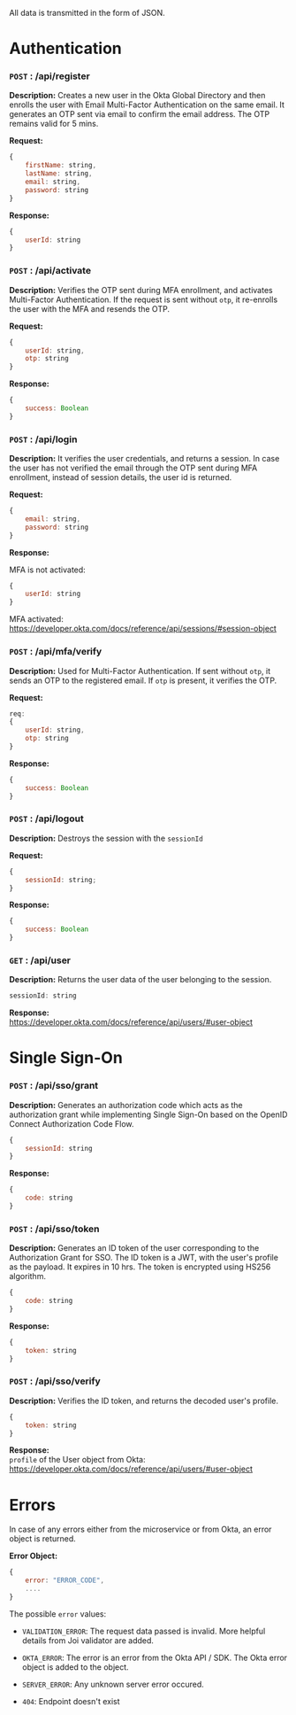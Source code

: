 All data is transmitted in the form of JSON.

# Authentication

### `POST` : /api/register

**Description:** Creates a new user in the Okta Global Directory and then enrolls the user with Email Multi-Factor Authentication on the same email. It generates an OTP sent via email to confirm the email address. The OTP remains valid for 5 mins.

**Request:**
```js
{
    firstName: string,
    lastName: string,
    email: string,
    password: string
}
```

**Response:**

```js
{
    userId: string
}
```


### `POST` : /api/activate

**Description:** Verifies the OTP sent during MFA enrollment, and activates Multi-Factor Authentication. If the request is sent without `otp`, it re-enrolls the user with the MFA and resends the OTP.

**Request:**
```js
{
    userId: string,
    otp: string
}
```

**Response:**

```js
{
    success: Boolean
}
```

### `POST` : /api/login

**Description:** It verifies the user credentials, and returns a session. In case the user has not verified the email through the OTP sent during MFA enrollment, instead of session details, the user id is returned.

**Request:**
```js
{
    email: string,
    password: string
}
```


**Response:**

MFA is not activated:<br>
```js
{
    userId: string
}
```

MFA activated:<br>
https://developer.okta.com/docs/reference/api/sessions/#session-object



### `POST` : /api/mfa/verify

**Description:** Used for Multi-Factor Authentication. If sent without `otp`, it sends an OTP to the registered email. If `otp` is present, it verifies the OTP.

**Request:**
```js
req:
{
    userId: string,
    otp: string
}
```
**Response:**

```js
{
    success: Boolean
}
```


### `POST` : /api/logout

**Description:** Destroys the session with the `sessionId`

**Request:**
```js
{
    sessionId: string;
}
```

**Response:**

```js
{
    success: Boolean
}
```

### `GET` : /api/user

**Description:** Returns the user data of the user belonging to the session.

```js
sessionId: string
```

**Response:**<br>
https://developer.okta.com/docs/reference/api/users/#user-object

# Single Sign-On

### `POST` : /api/sso/grant

**Description:** Generates an authorization code which acts as the authorization grant while implementing Single Sign-On based on the OpenID Connect Authorization Code Flow.

```js
{
    sessionId: string
}
```

**Response:**<br>
```js
{
    code: string
}
```

### `POST` : /api/sso/token

**Description:** Generates an ID token of the user corresponding to the Authorization Grant for SSO. The ID token is a JWT, with the user's profile as the payload. It expires in 10 hrs. The token is encrypted using HS256 algorithm.

```js
{
    code: string
}
```

**Response:**<br>
```js
{
    token: string
}
```

### `POST` : /api/sso/verify

**Description:** Verifies the ID token, and returns the decoded user's profile.

```js
{
    token: string
}
```

**Response:**<br>
`profile` of the User object from Okta: https://developer.okta.com/docs/reference/api/users/#user-object


# Errors

In case of any errors either from the microservice or from Okta, an error object is returned.

**Error Object:**
```js
{
    error: "ERROR_CODE",
    ....
}
```

The possible `error` values:
- `VALIDATION_ERROR`: The request data passed is invalid. More helpful details from Joi validator are added.

- `OKTA_ERROR`: The error is an error from the Okta API / SDK. The Okta error object is added to the object.

- `SERVER_ERROR`: Any unknown server error occured.

- `404`: Endpoint doesn't exist

